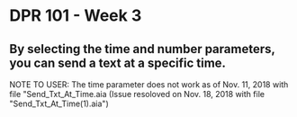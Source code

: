 # DPR 101 - Week 3
## By selecting the time and number parameters, you can send a text at a specific time.
NOTE TO USER: The time parameter does not work as of Nov. 11, 2018 with file "Send_Txt_At_Time.aia (Issue resoloved on Nov. 18, 2018 with file "Send_Txt_At_Time(1).aia")

